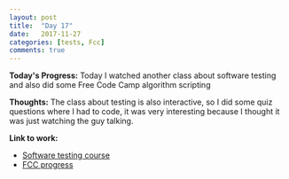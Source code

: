 ```yaml
---
layout: post
title:  "Day 17"
date:   2017-11-27
categories: [tests, Fcc]
comments: true
---
```

**Today's Progress:** Today I watched another class about software testing and also did some Free Code Camp algorithm scripting

**Thoughts:** The class about testing is also interactive, so I did some quiz questions where I had to code, it was very interesting because I thought it was just watching the guy talking.

**Link to work:**
* [Software testing course](https://www.class-central.com/mooc/365/udacity-software-testing)
* [FCC progress](https://www.freecodecamp.org/camilaavilarinho)
